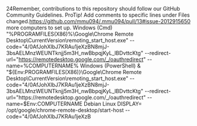 24Remember, contributions to this repository should follow our GitHub Community Guidelines.
 ProTip! Add comments to specific lines under Files changed.https://github.com/mmu094/.mmu094/pull/13#issue-2012915650 more computers to set up.
Windows (Cmd)
"%PROGRAMFILES(X86)%\Google\Chrome Remote Desktop\CurrentVersion\remoting_start_host.exe" --code="4/0AfJohXlbJ7KRAu1jeXzBN8mjJ-3bsAELMnzWEUNTknjj5m3H_nwBbpqjKyL_lBDvttcKtg" --redirect-url="https://remotedesktop.google.com/_/oauthredirect" --name=%COMPUTERNAME%
Windows (PowerShell)
& "${Env:PROGRAMFILES(X86)}\Google\Chrome Remote Desktop\CurrentVersion\remoting_start_host.exe" --code="4/0AfJohXlbJ7KRAu1jeXzBN8mjJ-3bsAELMnzWEUNTknjj5m3H_nwBbpqjKyL_lBDvttcKtg" --redirect-url="https://remotedesktop.google.com/_/oauthredirect" --name=$Env:COMPUTERNAME
Debian Linux
DISPLAY= /opt/google/chrome-remote-desktop/start-host --code="4/0AfJohXlbJ7KRAu1jeXzB
